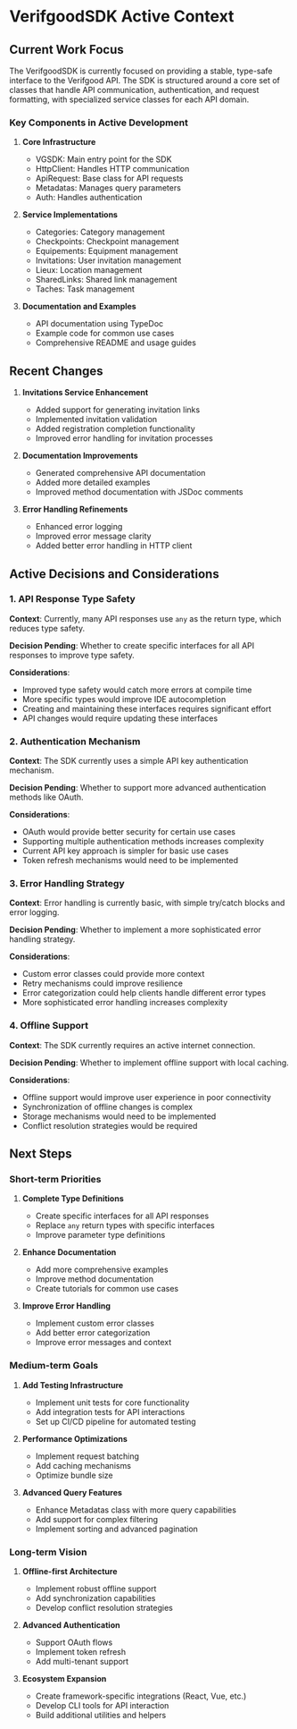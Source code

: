 # VerifgoodSDK Active Context

## Current Work Focus

The VerifgoodSDK is currently focused on providing a stable, type-safe interface to the Verifgood API. The SDK is structured around a core set of classes that handle API communication, authentication, and request formatting, with specialized service classes for each API domain.

### Key Components in Active Development

1. **Core Infrastructure**
   - VGSDK: Main entry point for the SDK
   - HttpClient: Handles HTTP communication
   - ApiRequest: Base class for API requests
   - Metadatas: Manages query parameters
   - Auth: Handles authentication

2. **Service Implementations**
   - Categories: Category management
   - Checkpoints: Checkpoint management
   - Equipements: Equipment management
   - Invitations: User invitation management
   - Lieux: Location management
   - SharedLinks: Shared link management
   - Taches: Task management

3. **Documentation and Examples**
   - API documentation using TypeDoc
   - Example code for common use cases
   - Comprehensive README and usage guides

## Recent Changes

1. **Invitations Service Enhancement**
   - Added support for generating invitation links
   - Implemented invitation validation
   - Added registration completion functionality
   - Improved error handling for invitation processes

2. **Documentation Improvements**
   - Generated comprehensive API documentation
   - Added more detailed examples
   - Improved method documentation with JSDoc comments

3. **Error Handling Refinements**
   - Enhanced error logging
   - Improved error message clarity
   - Added better error handling in HTTP client

## Active Decisions and Considerations

### 1. API Response Type Safety

**Context**: Currently, many API responses use `any` as the return type, which reduces type safety.

**Decision Pending**: Whether to create specific interfaces for all API responses to improve type safety.

**Considerations**:
- Improved type safety would catch more errors at compile time
- More specific types would improve IDE autocompletion
- Creating and maintaining these interfaces requires significant effort
- API changes would require updating these interfaces

### 2. Authentication Mechanism

**Context**: The SDK currently uses a simple API key authentication mechanism.

**Decision Pending**: Whether to support more advanced authentication methods like OAuth.

**Considerations**:
- OAuth would provide better security for certain use cases
- Supporting multiple authentication methods increases complexity
- Current API key approach is simpler for basic use cases
- Token refresh mechanisms would need to be implemented

### 3. Error Handling Strategy

**Context**: Error handling is currently basic, with simple try/catch blocks and error logging.

**Decision Pending**: Whether to implement a more sophisticated error handling strategy.

**Considerations**:
- Custom error classes could provide more context
- Retry mechanisms could improve resilience
- Error categorization could help clients handle different error types
- More sophisticated error handling increases complexity

### 4. Offline Support

**Context**: The SDK currently requires an active internet connection.

**Decision Pending**: Whether to implement offline support with local caching.

**Considerations**:
- Offline support would improve user experience in poor connectivity
- Synchronization of offline changes is complex
- Storage mechanisms would need to be implemented
- Conflict resolution strategies would be required

## Next Steps

### Short-term Priorities

1. **Complete Type Definitions**
   - Create specific interfaces for all API responses
   - Replace `any` return types with specific interfaces
   - Improve parameter type definitions

2. **Enhance Documentation**
   - Add more comprehensive examples
   - Improve method documentation
   - Create tutorials for common use cases

3. **Improve Error Handling**
   - Implement custom error classes
   - Add better error categorization
   - Improve error messages and context

### Medium-term Goals

1. **Add Testing Infrastructure**
   - Implement unit tests for core functionality
   - Add integration tests for API interactions
   - Set up CI/CD pipeline for automated testing

2. **Performance Optimizations**
   - Implement request batching
   - Add caching mechanisms
   - Optimize bundle size

3. **Advanced Query Features**
   - Enhance Metadatas class with more query capabilities
   - Add support for complex filtering
   - Implement sorting and advanced pagination

### Long-term Vision

1. **Offline-first Architecture**
   - Implement robust offline support
   - Add synchronization capabilities
   - Develop conflict resolution strategies

2. **Advanced Authentication**
   - Support OAuth flows
   - Implement token refresh
   - Add multi-tenant support

3. **Ecosystem Expansion**
   - Create framework-specific integrations (React, Vue, etc.)
   - Develop CLI tools for API interaction
   - Build additional utilities and helpers
